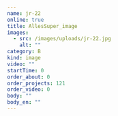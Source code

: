 ```yaml
---
name: jr-22
online: true
title: AllesSuper_image
images:
  - src: /images/uploads/jr-22.jpg
    alt: ""
category: B
kind: image
video: ""
startTime: 0
order_about: 0
order_projects: 121
order_video: 0
body: ""
body_en: ""
---
```

